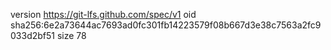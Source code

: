 version https://git-lfs.github.com/spec/v1
oid sha256:6e2a73644ac7693ad0fc301fb14223579f08b667d3e38c7563a2fc9033d2bf51
size 78

